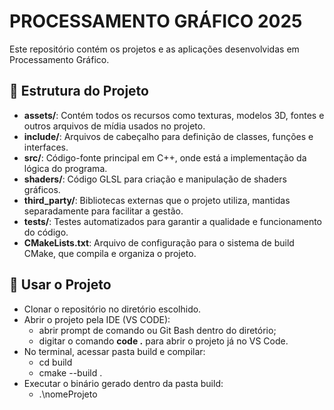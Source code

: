 # PROCESSAMENTO GRÁFICO 2025
Este repositório contém os projetos e as aplicações desenvolvidas em Processamento Gráfico.

## 📁 Estrutura do Projeto
- **assets/**: Contém todos os recursos como texturas, modelos 3D, fontes e outros arquivos de mídia usados no projeto.
- **include/**: Arquivos de cabeçalho para definição de classes, funções e interfaces.
- **src/**: Código-fonte principal em C++, onde está a implementação da lógica do programa.
- **shaders/**: Código GLSL para criação e manipulação de shaders gráficos.
- **third_party/**: Bibliotecas externas que o projeto utiliza, mantidas separadamente para facilitar a gestão.
- **tests/**: Testes automatizados para garantir a qualidade e funcionamento do código.
- **CMakeLists.txt**: Arquivo de configuração para o sistema de build CMake, que compila e organiza o projeto.
## 🔄 Usar o Projeto
- Clonar o repositório no diretório escolhido.
- Abrir o projeto pela IDE (VS CODE):
   - abrir prompt de comando ou Git Bash dentro do diretório;
   - digitar o comando **code .** para abrir o projeto já no VS Code.
- No terminal, acessar pasta build e compilar:
   - cd build
   - cmake --build .
- Executar o binário gerado dentro da pasta build:
   - .\nomeProjeto
